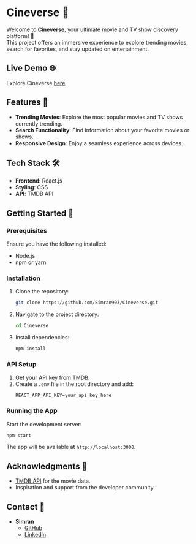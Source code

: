 # Cineverse 🎥  

Welcome to **Cineverse**, your ultimate movie and TV show discovery platform! 🚀  
This project offers an immersive experience to explore trending movies, search for favorites, and stay updated on entertainment.  

## Live Demo 🌐
Explore Cineverse [here](https://cineverse-online.netlify.app/)

## Features 🌟  

- **Trending Movies**: Explore the most popular movies and TV shows currently trending.  
- **Search Functionality**: Find information about your favorite movies or shows.  
- **Responsive Design**: Enjoy a seamless experience across devices.  

## Tech Stack 🛠  

- **Frontend**: React.js  
- **Styling**: CSS
- **API**: TMDB API

## Getting Started 🚀  

### Prerequisites  

Ensure you have the following installed:  
- Node.js  
- npm or yarn  

### Installation  

1. Clone the repository:  
   ```bash  
   git clone https://github.com/Simran903/Cineverse.git  
   ```  
2. Navigate to the project directory:  
   ```bash  
   cd Cineverse  
   ```  
3. Install dependencies:  
   ```bash  
   npm install  
   ```  

### API Setup  

1. Get your API key from [TMDB](https://www.themoviedb.org/documentation/api).  
2. Create a `.env` file in the root directory and add:  
   ```env  
   REACT_APP_API_KEY=your_api_key_here  
   ```  

### Running the App  

Start the development server:  
```bash  
npm start  
```  
The app will be available at `http://localhost:3000`.  

## Acknowledgments 💖  

- [TMDB API](https://www.themoviedb.org/documentation/api) for the movie data.
- Inspiration and support from the developer community.

## Contact 📧  

- **Simran**  
  - [GitHub](https://github.com/Simran903)  
  - [LinkedIn](https://www.linkedin.com/in/simran903/)  
